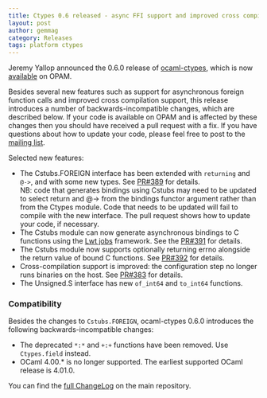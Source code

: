 ```yaml
---
title: Ctypes 0.6 released - async FFI support and improved cross compilation
layout: post
author: gemmag
category: Releases
tags: platform ctypes 
---
```


Jeremy Yallop announced the 0.6.0 release of
[ocaml-ctypes](https://github.com/ocamllabs/ocaml-ctypes), which is now
[available](https://opam.ocaml.org/packages/ctypes/ctypes.0.6.0/) on
OPAM.

Besides several new features such as support for asynchronous foreign
function calls and improved cross compilation support, this release
introduces a number of backwards-incompatible changes, which are
described below. If your code is available on OPAM and is affected by
these changes then you should have received a pull request with a fix.
If you have questions about how to update your code, please feel free to
post to the [mailing list](http://lists.ocaml.org/listinfo/ctypes).

Selected new features:

-   The Cstubs.FOREIGN interface has been extended with `returning` and
    `@->`, and with some new types. See
    [PR\#389](https://github.com/ocamllabs/ocaml-ctypes/pull/389) for
    details.  
    NB: code that generates bindings using Cstubs may need to be updated
    to select return and @-&gt; from the bindings functor argument
    rather than from the Ctypes module. Code that needs to be updated
    will fail to compile with the new interface. The pull request shows
    how to update your code, if necessary.
-   The Cstubs module can now generate asynchronous bindings to C
    functions using the [Lwt
    jobs](https://github.com/ocsigen/lwt/blob/master/src/unix/lwt_unix_stubs.c#L904)
    framework. See the
    [PR\#391](https://github.com/ocamllabs/ocaml-ctypes/pull/391) for
    details.
-   The Cstubs module now supports optionally returning errno alongside
    the return value of bound C functions. See
    [PR\#392](https://github.com/ocamllabs/ocaml-ctypes/pull/392) for
    details.
-   Cross-compilation support is improved: the configuration step no
    longer runs binaries on the host. See
    [PR\#383](https://github.com/ocamllabs/ocaml-ctypes/pull/383) for
    details.
-   The Unsigned.S interface has new `of_int64` and `to_int64`
    functions.

### Compatibility

Besides the changes to `Cstubs.FOREIGN`, ocaml-ctypes 0.6.0 introduces
the following backwards-incompatible changes:

-   The deprecated `*:*` and `+:+` functions have been removed. Use
    `Ctypes.field` instead.
-   OCaml 4.00.\* is no longer supported. The earliest supported OCaml
    release is 4.01.0.

You can find the [full
ChangeLog](https://github.com/ocamllabs/ocaml-ctypes/blob/0.6.0/CHANGES.md#ctypes-060)
on the main repository.
